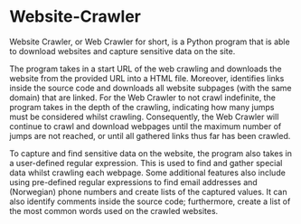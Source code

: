 # Website-Crawler

Website Crawler, or Web Crawler for short, is a Python program that is able to download websites and capture sensitive data on the site. 

The program takes in a start URL of the web crawling and downloads the website from the provided URL into a HTML file. 
Moreover, identifies links inside the source code and downloads all website subpages (with the same domain) that are linked. 
For the Web Crawler to not crawl indefinite, the program takes in the depth of the crawling, indicating how many jumps must be considered whilst crawling. 
Consequently, the Web Crawler will continue to crawl and download webpages until the maximum number of jumps are not reached, 
or until all gathered links thus far has been crawled. 

To capture and find sensitive data on the website, the program also takes in a user-defined regular expression. 
This is used to find and gather special data whilst crawling each webpage. 
Some additional features also include using pre-defined regular expressions to find email addresses and (Norwegian) phone numbers and create lists of the captured values.
It can also identify comments inside the source code; furthermore, create a list of the most common words used on the crawled websites.
